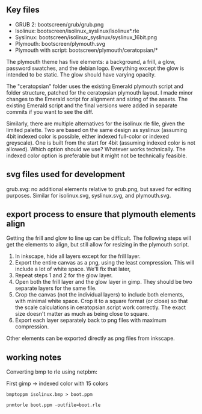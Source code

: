 ## Key files

* GRUB 2: bootscreen/grub/grub.png
* Isolinux: bootscreen/isolinux_syslinux/isolinux*.rle
* Syslinux: bootscreen/isolinux_syslinux/syslinux_16bit.png
* Plymouth: bootscreen/plymouth.svg
* Plymouth with script: bootscreen/plymouth/ceratopsian/*

The plymouth theme has five elements: a background, a frill, a glow, password swatches, and the debian logo. Everything except the glow is intended to be static. The glow should have varying opacity.

The "ceratopsian" folder uses the existing Emerald plymouth script and folder structure, patched for the ceratopsian plymouth layout. I made minor changes to the Emerald script for alignment and sizing of the assets. The existing Emerald script and the final versions were added in separate commits if you want to see the diff.

Similarly, there are multiple alternatives for the isolinux rle file, given the limited palette. Two are based on the same design as syslinux (assuming 4bit indexed color is possible, either indexed full-color or indexed greyscale). One is built from the start for 4bit (assuming indexed color is not allowed). Which option should we use? Whatever works technically. The indexed color option is preferable but it might not be technically feasible.

## svg files used for development

grub.svg: no additional elements relative to grub.png, but saved for editing purposes. Similar for isolinux.svg, syslinux.svg, and plymouth.svg.

## export process to ensure that plymouth elements align

Getting the frill and glow to line up can be difficult. The following steps will get the elements to align, but still allow for resizing in the plymouth script.

1. In inkscape, hide all layers except for the frill layer. 
2. Export the entire canvas as a png, using the least compression. This will include a lot of white space. We'll fix that later,
3. Repeat steps 1 and 2 for the glow layer.
4. Open both the frill layer and the glow layer in gimp. They should be two separate layers for the same file.
5. Crop the canvas (not the individual layers) to include both elements, with minimal white space. Crop it to a square format (or close) so that the scale calculations in ceratopsian.script work correctly. The exact size doesn't matter as much as being close to square.
6. Export each layer separately back to png files with maximum compression.

Other elements can be exported directly as png files from inkscape.


## working notes

Converting bmp to rle using netpbm: 

First gimp -> indexed color with 15 colors

```bmptoppm isolinux.bmp > boot.ppm```

```pnmtorle boot.ppm -outfile=boot.rle```
